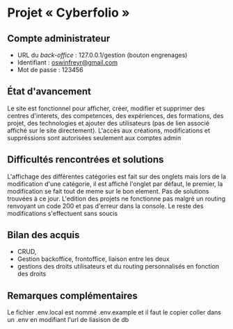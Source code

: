 # Projet « Cyberfolio »

## Compte administrateur

- URL du *back-office* : 127.0.0.1/gestion (bouton engrenages)
- Identifiant : oswinfreyr@gmail.com
- Mot de passe : 123456

## État d'avancement

Le site est fonctionnel pour afficher, créer, modifier et supprimer des centres d'interets, des competences, des expériences, des formations, des projet, des technologies et ajouter des utilisateurs (pas de lien associé affiché sur le site directement). L'accès aux créations, modifications et suppréssions sont autorisées seulement aux comptes admin

## Difficultés rencontrées et solutions

L'affichage des différentes catégories est fait sur des onglets mais lors de la modification d'une catégorie, il est affiché l'onglet par défaut, le premier, la modification se fait tout de meme sur le bon element. Pas de solutions trouvées à ce jour.
L'edition des projets ne fonctionne pas malgré un routing renvoyant un code 200 et pas d'erreur dans la console. Le reste des modifications s'effectuent sans soucis

## Bilan des acquis

- CRUD,
- Gestion backoffice, frontoffice, liaison entre les deux
- gestions des droits utilisateurs et du routing personnalisés en fonction des droits

## Remarques complémentaires

Le fichier .env.local est nommé .env.example et il faut le copier coller dans un .env en modifiant l'url de liasison de db

